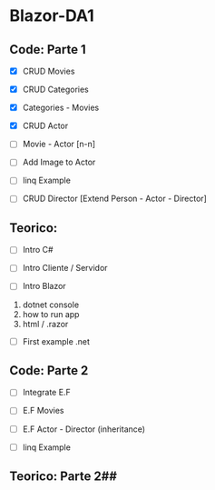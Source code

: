 # Blazor-DA1 #

## Code: Parte 1 ## 

- [X] CRUD Movies
- [X] CRUD Categories
- [X] Categories - Movies
- [X] CRUD Actor
- [ ] Movie - Actor [n-n]
- [ ] Add Image to Actor
- [ ] linq Example
- [ ] CRUD Director [Extend Person - Actor - Director]


## Teorico: ##

- [ ] Intro C#
- [ ] Intro Cliente / Servidor

- [ ] Intro Blazor 
1. dotnet console 
2. how to run app
3. html / .razor
- [ ] First example .net 


## Code: Parte 2 ## 
- [ ] Integrate E.F
- [ ] E.F Movies
- [ ] E.F Actor - Director (inheritance)
- [ ] linq Example


## Teorico: Parte 2##

